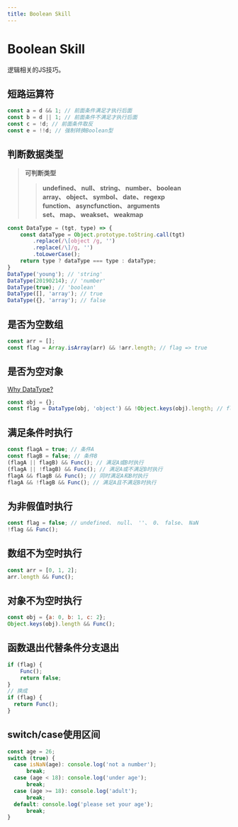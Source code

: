 ```yaml
---
title: Boolean Skill
---
```


# Boolean Skill
逻辑相关的JS技巧。

## 短路运算符
```js
const a = d && 1; // 前面条件满足才执行后面
const b = d || 1; // 前面条件不满足才执行后面
const c = !d; // 前面条件取反
const e = !!d; // 强制转换Boolean型
```

## 判断数据类型
> **可判断类型**
>> **undefined、 null、 string、 number、 boolean**  
>> **array、 object、 symbol、 date、 regexp**  
>> **function、 asyncfunction、 arguments**  
>> **set、 map、 weakset、 weakmap**

```js
const DataType = (tgt, type) => {
    const dataType = Object.prototype.toString.call(tgt)
        .replace(/\[object /g, '')
        .replace(/\]/g, '')
        .toLowerCase();
    return type ? dataType === type : dataType;
}
DataType('young'); // 'string'
DataType(20190214); // 'number'
DataType(true); // 'boolean'
DataType([], 'array'); // true
DataType({}, 'array'); // false
```

## 是否为空数组
```js
const arr = [];
const flag = Array.isArray(arr) && !arr.length; // flag => true
```

## 是否为空对象
[Why DataType?](./boolean.html#判断数据类型)
```js
const obj = {};
const flag = DataType(obj, 'object') && !Object.keys(obj).length; // flag => true
```

## 满足条件时执行
```js
const flagA = true; // 条件A
const flagB = false; // 条件B
(flagA || flagB) && Func(); // 满足A或B时执行
(flagA || !flagB) && Func(); // 满足A或不满足B时执行
flagA && flagB && Func(); // 同时满足A和B时执行
flagA && !flagB && Func(); // 满足A且不满足B时执行
```

## 为非假值时执行
```js
const flag = false; // undefined、 null、 ''、 0、 false、 NaN
!flag && Func();
```

## 数组不为空时执行
```js
const arr = [0, 1, 2];
arr.length && Func();
```

## 对象不为空时执行
```js
const obj = {a: 0, b: 1, c: 2};
Object.keys(obj).length && Func();
```

## 函数退出代替条件分支退出
```js
if (flag) {
    Func();
    return false;
}
// 换成
if (flag) {
  return Func();
}
```

## switch/case使用区间
```js
const age = 26;
switch (true) {
  case isNaN(age): console.log('not a number');
      break;
  case (age < 18): console.log('under age');
      break;
  case (age >= 18): console.log('adult');
      break;
  default: console.log('please set your age');
      break;
}
```